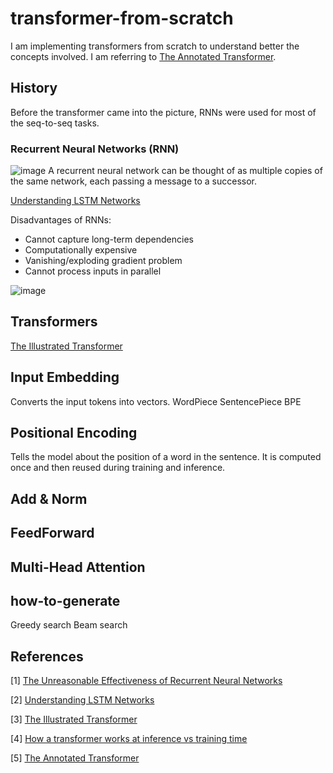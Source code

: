 # transformer-from-scratch

I am implementing transformers from scratch to understand better the concepts involved. I am referring to [The Annotated Transformer](http://nlp.seas.harvard.edu/annotated-transformer/).

## History

Before the transformer came into the picture, RNNs were used for most of the seq-to-seq tasks.

### Recurrent Neural Networks (RNN)

![image](https://github.com/aniket-mish/transformers-from-scratch/assets/71699313/171071ce-0bfb-43ad-8414-35cdf3c00128)
A recurrent neural network can be thought of as multiple copies of the same network, each passing a message to a successor.

[Understanding LSTM Networks](https://colah.github.io/posts/2015-08-Understanding-LSTMs/)

Disadvantages of RNNs:
- Cannot capture long-term dependencies
- Computationally expensive
- Vanishing/exploding gradient problem
- Cannot process inputs in parallel

![image](https://github.com/aniket-mish/transformers-from-scratch/assets/71699313/65bc8013-dd6e-4d81-9bf8-f813ace2d977)

## Transformers

[The Illustrated Transformer](https://jalammar.github.io/illustrated-transformer/)

## Input Embedding
Converts the input tokens into vectors.
WordPiece
SentencePiece
BPE

## Positional Encoding
Tells the model about the position of a word in the sentence. It is computed once and then reused during training and inference.

## Add & Norm

## FeedForward

## Multi-Head Attention

## how-to-generate
Greedy search
Beam search

## References

[1] [The Unreasonable Effectiveness of Recurrent Neural Networks](http://karpathy.github.io/2015/05/21/rnn-effectiveness/)

[2] [Understanding LSTM Networks](https://colah.github.io/posts/2015-08-Understanding-LSTMs/)

[3] [The Illustrated Transformer](https://jalammar.github.io/illustrated-transformer/)

[4] [How a transformer works at inference vs training time](https://www.youtube.com/watch?v=IGu7ivuy1Ag&t=1260s)

[5] [The Annotated Transformer](http://nlp.seas.harvard.edu/annotated-transformer/)
